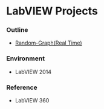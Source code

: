 # LabVIEW Projects
### Outline
* [Random-Graph(Real Time)](Random-graph(real-time)/README.md)

### Environment
* LabVIEW 2014

### Reference
* LabVIEW 360
